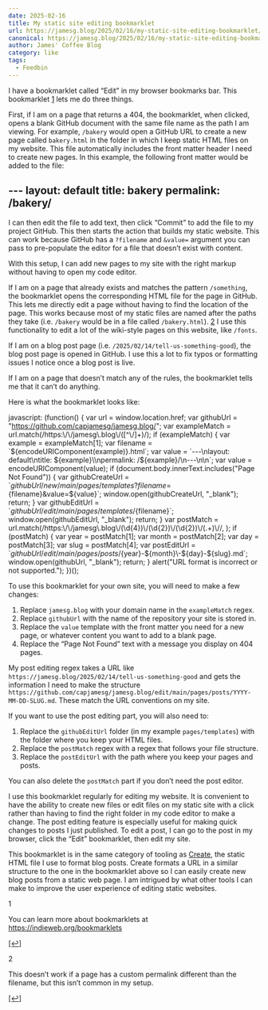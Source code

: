 ```yaml
---
date: 2025-02-16
title: My static site editing bookmarklet
url: https://jamesg.blog/2025/02/16/my-static-site-editing-bookmarklet/
canonical: https://jamesg.blog/2025/02/16/my-static-site-editing-bookmarklet/
author: James' Coffee Blog
category: like
tags:
  - Feedbin
---
```



I have a bookmarklet called “Edit” in my browser bookmarks bar. This bookmarklet [1](https://jamesg.blog/longform-feed#1) lets me do three things.

First, if I am on a page that returns a 404, the bookmarklet, when clicked, opens a blank GitHub document with the same file name as the path I am viewing. For example, `/bakery` would open a GitHub URL to create a new page called `bakery.html` in the folder in which I keep static HTML files on my website. This file automatically includes the front matter header I need to create new pages. In this example, the following front matter would be added to the file:

\---
layout: default
title: bakery
permalink: /bakery/
---

I can then edit the file to add text, then click “Commit” to add the file to my project GitHub. This then starts the action that builds my static website. This can work because GitHub has a `?filename` and `&value=` argument you can pass to pre-populate the editor for a file that doesn’t exist with content.

With this setup, I can add new pages to my site with the right markup without having to open my code editor.

If I am on a page that already exists and matches the pattern `/something`, the bookmarklet opens the corresponding HTML file for the page in GitHub. This lets me directly edit a page without having to find the location of the page. This works because most of my static files are named after the paths they take (i.e. `/bakery` would be in a file called `/bakery.html`). [2](https://jamesg.blog/longform-feed#2) I use this functionality to edit a lot of the wiki-style pages on this website, like `/fonts`.

If I am on a blog post page (i.e. `/2025/02/14/tell-us-something-good`), the blog post page is opened in GitHub. I use this a lot to fix typos or formatting issues I notice once a blog post is live.

If I am on a page that doesn’t match any of the rules, the bookmarklet tells me that it can’t do anything.

Here is what the bookmarklet looks like:

javascript: (function() {
    var url \= window.location.href;
    var githubUrl \= "https://github.com/capjamesg/jamesg.blog/";
    var exampleMatch \= url.match(/https:\\/\\/jamesg\\.blog\\/(\[^\\/\]+)/);
    if (exampleMatch) {
        var example \= exampleMatch\[1\];
        var filename \= \`${encodeURIComponent(example)}.html\`;
        var value \= \`---\\nlayout: default\\ntitle: ${example}\\npermalink: /${example}/\\n---\\n\\n\`;
        var value \= encodeURIComponent(value);
        if (document.body.innerText.includes("Page Not Found")) {
            var githubCreateUrl \= \`${githubUrl}/new/main/pages/templates?filename=${filename}&value=${value}\`;
            window.open(githubCreateUrl, "\_blank");
            return;
        }
        var githubEditUrl \= \`${githubUrl}/edit/main/pages/templates/${filename}\`;
        window.open(githubEditUrl, "\_blank");
        return;
    }
    var postMatch \= url.match(/https:\\/\\/jamesg\\.blog\\/(\\d{4})\\/(\\d{2})\\/(\\d{2})\\/(.+)\\//, );
    if (postMatch) {
        var year \= postMatch\[1\];
        var month \= postMatch\[2\];
        var day \= postMatch\[3\];
        var slug \= postMatch\[4\];
        var postEditUrl \= \`${githubUrl}/edit/main/pages/posts/${year}\-${month}\-${day}\-${slug}.md\`;
        window.open(githubUrl, "\_blank");
        return;
    }
    alert("URL format is incorrect or not supported.");
})();

To use this bookmarklet for your own site, you will need to make a few changes:

1.  Replace `jamesg.blog` with your domain name in the `exampleMatch` regex.
2.  Replace `githubUrl` with the name of the repository your site is stored in.
3.  Replace the `value` template with the front matter you need for a new page, or whatever content you want to add to a blank page.
4.  Replace the “Page Not Found” text with a message you display on 404 pages.

My post editing regex takes a URL like `https://jamesg.blog/2025/02/14/tell-us-something-good` and gets the information I need to make the structure `https://github.com/capjamesg/jamesg.blog/edit/main/pages/posts/YYYY-MM-DD-SLUG.md`. These match the URL conventions on my site.

If you want to use the post editing part, you will also need to:

1.  Replace the `githubEditUrl` folder (in my example `pages/templates`) with the folder where you keep your HTML files.
2.  Replace the `postMatch` regex with a regex that follows your file structure.
3.  Replace the `postEditUrl` with the path where you keep your pages and posts.

You can also delete the `postMatch` part if you don’t need the post editor.

I use this bookmarklet regularly for editing my website. It is convenient to have the ability to create new files or edit files on my static site with a click rather than having to find the right folder in my code editor to make a change. The post editing feature is especially useful for making quick changes to posts I just published. To edit a post, I can go to the post in my browser, click the “Edit” bookmarklet, then edit my site.

This bookmarklet is in the same category of tooling as [Create](https://jamesg.blog/create/), the static HTML file I use to format blog posts. Create formats a URL in a similar structure to the one in the bookmarklet above so I can easily create new blog posts from a static web page. I am intrigued by what other tools I can make to improve the user experience of editing static websites.

1

You can learn more about bookmarklets at https://indieweb.org/bookmarklets

[\[↩\]](https://jamesg.blog/longform-feed#f-1)

2

This doesn’t work if a page has a custom permalink different than the filename, but this isn’t common in my setup.

[\[↩\]](https://jamesg.blog/longform-feed#f-2)
